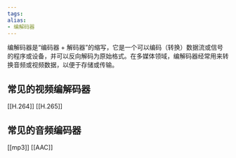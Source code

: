 ```yaml
---
tags: 
alias:
- 编解码器
---
```

编解码器是“编码器 + 解码器”的缩写，它是一个可以编码（转换）数据流或信号的程序或设备，并可以反向解码为原始格式。在多媒体领域，编解码器经常用来转换音频或视频数据，以便于存储或传输。
## 常见的视频编解码器
[[H.264]]
[[H.265]]
## 常见的音频编码器
[[mp3]]
[[AAC]]





